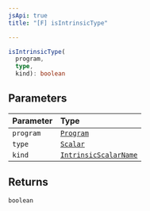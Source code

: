 ```yaml
---
jsApi: true
title: "[F] isIntrinsicType"

---
```

```ts
isIntrinsicType(
  program,
  type,
  kind): boolean
```

## Parameters

| Parameter | Type |
| :------ | :------ |
| `program` | [`Program`](Interface.Program.md) |
| `type` | [`Scalar`](Interface.Scalar.md) |
| `kind` | [`IntrinsicScalarName`](Type.IntrinsicScalarName.md) |

## Returns

`boolean`
